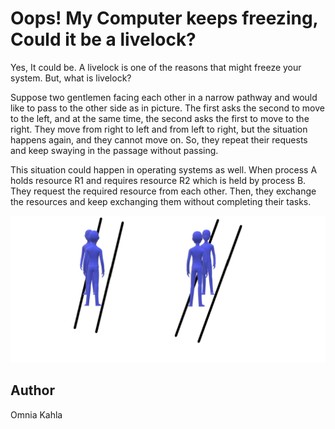<!-- BEGIN TITLE -->
# Oops! My Computer keeps freezing, Could it be a livelock?
<!-- END TITLE -->

<!-- BEGIN BODY -->
Yes, It could be. A livelock is one of the reasons that might freeze your system. But, what is livelock?  

Suppose two gentlemen facing each other in a narrow pathway and would like to pass to the other side as in picture. The first asks the second to move to the left, and at the same time, the second asks the first to move to the right. They move from right to left and from left to right, but the situation happens again, and they cannot move on. So, they repeat their requests and keep swaying in the passage without passing.

This situation could happen in operating systems as well. When process A holds resource R1 and requires resource R2 which is held by process B. They request the required resource from each other. Then, they exchange the resources and keep exchanging them without completing their tasks.  
<!-- END BODY -->


![Image title](../images/image-105-livelock.jpg)

## Author
<!-- BEGIN AUTHOR -->
Omnia Kahla
<!-- END AUTHOR -->
